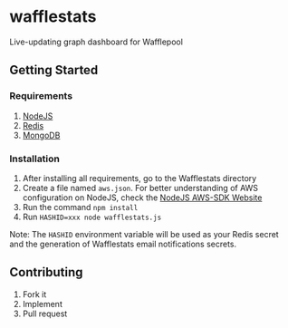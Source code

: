 # wafflestats

Live-updating graph dashboard for Wafflepool

## Getting Started

### Requirements

1. [NodeJS](http://nodejs.org/)
1. [Redis](http://redis.io/)
1. [MongoDB](http://www.mongodb.org/)

### Installation

1. After installing all requirements, go to the Wafflestats directory
1. Create a file named `aws.json`. For better understanding of AWS configuration on NodeJS, check the [NodeJS AWS-SDK Website](http://aws.amazon.com/sdkfornodejs/)
1. Run the command `npm install`
1. Run `HASHID=xxx node wafflestats.js`

Note: The `HASHID` environment variable will be used as your Redis secret and the generation of Wafflestats email notifications secrets.

## Contributing

1. Fork it
1. Implement
1. Pull request